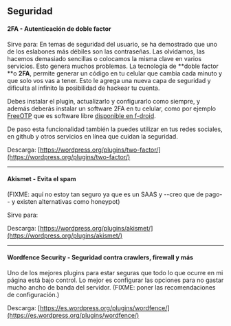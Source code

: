 ## Seguridad

#### 2FA - Autenticación de doble factor

Sirve para: En temas de seguridad del usuario, se ha demostrado que uno de los eslabones más débiles son las contraseñas. Las olvidamos, las hacemos demasiado sencillas o colocamos la misma clave en varios servicios. Esto genera muchos problemas. La tecnología de **doble factor **o **2FA**, permite generar un código en tu celular que cambia cada minuto y que solo vos vas a tener. Esto le agrega una nueva capa de seguridad y dificulta al infinito la posibilidad de hackear tu cuenta.

Debes instalar el plugin, actualizarlo y configurarlo como siempre, y además deberás instalar un software 2FA en tu celular, como por ejemplo [FreeOTP](https://freeotp.github.io/) que es software libre [disponible en f-droid](https://f-droid.org/repository/browse/?fdid=org.fedorahosted.freeotp).

De paso esta funcionalidad también la puedes utilizar en tus redes sociales, en github y otros servicios en línea que cuidan la seguridad.

Descarga: [https://wordpress.org/plugins/two-factor/](https://wordpress.org/plugins/two-factor/)

---

#### Akismet - Evita el spam

\(FIXME: aquí no estoy tan seguro ya que es un SAAS y --creo que de pago-- y existen alternativas como honeypot\)

Sirve para:

Descarga: [https://wordpress.org/plugins/akismet/](https://wordpress.org/plugins/akismet/)

---

#### Wordfence Security - Seguridad contra crawlers, firewall y más

Uno de los mejores plugins para estar seguras que todo lo que ocurre en mi página está bajo control. Lo mejor es configurar las opciones para no gastar mucho ancho de banda del servidor. \(FIXME: poner las recomendaciones de configuración.\)

Descarga: [https://es.wordpress.org/plugins/wordfence/](https://es.wordpress.org/plugins/wordfence/)




